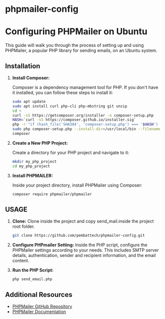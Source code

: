 # phpmailer-config

# Configuring PHPMailer on Ubuntu

This guide will walk you through the process of setting up and using PHPMailer, a popular PHP library for sending emails, on an Ubuntu system.


## Installation

1. **Install Composer:**

   Composer is a dependency management tool for PHP. If you don't have it installed, you can follow these steps to install it:

   ```bash
   sudo apt update
   sudo apt install curl php-cli php-mbstring git unzip
   cd ~
   curl -sS https://getcomposer.org/installer -o composer-setup.php
   HASH=`curl -sS https://composer.github.io/installer.sig`
   php -r "if (hash_file('SHA384', 'composer-setup.php') === '$HASH') { echo 'Installer verified'; } else { echo 'Installer corrupt'; unlink('composer-setup.php'); } echo PHP_EOL;"
   sudo php composer-setup.php --install-dir=/usr/local/bin --filename=composer
   composer

2. **Create a New PHP Project:**

    Create a directory for your PHP project and navigate to it:
    ```bash
    mkdir my_php_project
    cd my_php_project

3. **Install PHPMAILER:**

    Inside your project directory, install PHPMailer using Composer:
    ```bash
    composer require phpmailer/phpmailer

## USAGE

1. **Clone:**
    Clone inside the project and copy send_mail.inside the project root folder.
    ```bash
    git clone https://github.com/pembattech/phpmailer-config.git

2. **Configure PHPmailer Setting:**
    Inside the PHP script, configure the PHPMailer settings according to your needs. This includes SMTP server details, authentication, sender and recipient information, and the email content.

3. **Run the PHP Script:**
    ```bash
    php send_email.php
## Additional Resources

- [PHPMailer GitHub Repository](https://github.com/PHPMailer/PHPMailer)
- [PHPMailer Documentation](https://github.com/PHPMailer/PHPMailer/wiki)
